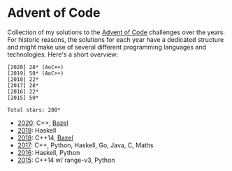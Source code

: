 # Advent of Code

Collection of my solutions to the [Advent of Code](https://adventofcode.com)
challenges over the years. For historic reasons, the solutions for each year
have a dedicated structure and might make use of several different programming
languages and technologies. Here's a short overview:

```
[2020] 28* (AoC++)
[2019] 50* (AoC++)
[2018] 22*
[2017] 28*
[2016] 22*
[2015] 50*

Total stars: 200*
```

* [2020](2020/): C++, [Bazel](https://bazel.build)
* [2019](2019/): Haskell
* [2018](2018/): C++14, [Bazel](https://bazel.io)
* [2017](2017/): C++, Python, Haskell, Go, Java, C, Maths
* [2016](2016/): Haskell, Python
* [2015](2015/): C++14 w/ range-v3, Python

